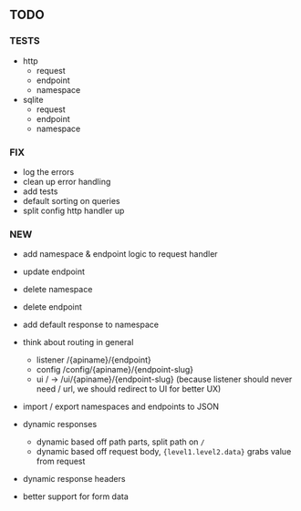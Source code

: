 ## TODO

### TESTS

- http
  - request
  - endpoint
  - namespace
- sqlite
  - request
  - endpoint
  - namespace

### FIX

- log the errors
- clean up error handling
- add tests
- default sorting on queries
- split config http handler up

### NEW

- add namespace & endpoint logic to request handler
- update endpoint
- delete namespace
- delete endpoint
- add default response to namespace

- think about routing in general
    - listener /{apiname}/{endpoint}
    - config /config/{apiname}/{endpoint-slug}
    - ui / -> /ui/{apiname}/{endpoint-slug} (because listener should never need / url, we should redirect to UI for better UX)

 - import / export namespaces and endpoints to JSON

 - dynamic responses
   - dynamic based off path parts, split path on `/`
   - dynamic based off request body, `{level1.level2.data}` grabs value from request

 - dynamic response headers
 - better support for form data